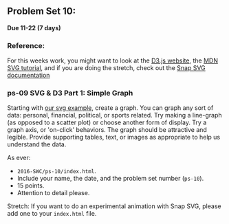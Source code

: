 ## Problem Set 10:  

__Due 11-22 (7 days)__


### Reference:
For this weeks work, you might want to look at the [D3.js website](https://d3js.org/), the [MDN SVG tutorial](https://developer.mozilla.org/en-US/docs/Web/SVG/Tutorial), and if you are doing the stretch, check out the [Snap SVG documentation](http://snapsvg.io/docs/)  


### ps-09 SVG & D3 Part 1: Simple Graph 

Starting with [our svg example](svg-test.html), create a graph. You can graph any sort of data:  personal, financial, political, or sports related. Try making a line-graph (as opposed to a scatter plot) or choose another form of display. Try a graph axis, or 'on-click' behaviors. The graph should be attractive and legible. Provide supporting tables, text, or images as appropriate to help us understand the data.   

As ever: 
  * `2016-SWC/ps-10/index.html`.
  * Include your name, the date, and the problem set number (`ps-10`).
  * 15 points.
  * Attention to detail please.
   

Stretch: If you want to do an experimental animation with Snap SVG, please add one to your `index.html` file.

<script>
$(document).ready(function () {
   solutions("ps-10");
});
</script>
